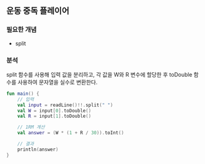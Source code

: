 ## 운동 중독 플레이어
### 필요한 개념
* split

### 분석
split 함수를 사용해 입력 값을 분리하고, 각 값을 W와 R 변수에 할당한 후 toDouble 함수를 사용하여 문자열을 실수로 변환한다.

```kotlin
fun main() {
    // 입력
    val input = readLine()!!.split(" ")
    val W = input[0].toDouble()
    val R = input[1].toDouble()

    // 1RM 계산
    val answer = (W * (1 + R / 30)).toInt()

    // 결과
    println(answer)
}

```
